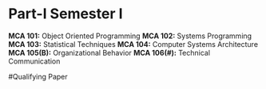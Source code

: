 # Part-I Semester I

**MCA 101:**    Object Oriented Programming 
**MCA 102:**    Systems Programming 
**MCA 103:**    Statistical Techniques 
**MCA 104:**    Computer Systems Architecture
**MCA 105(B):** Organizational Behavior
**MCA 106(#):** Technical Communication 

\#Qualifying Paper